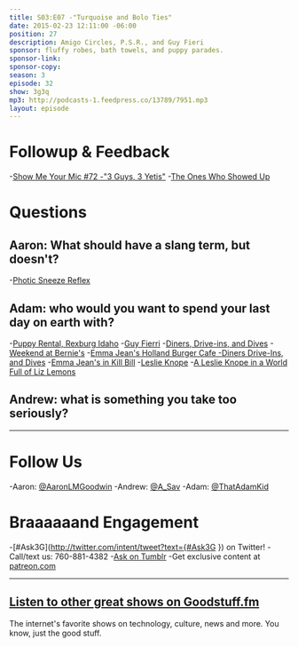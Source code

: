 ```yaml
---
title: S03:E07 -"Turquoise and Bolo Ties"
date: 2015-02-23 12:11:00 -06:00
position: 27
description: Amigo Circles, P.S.R., and Guy Fieri
sponsor: fluffy robes, bath towels, and puppy parades.
sponsor-link:
sponsor-copy:
season: 3
episode: 32
show: 3g3q
mp3: http://podcasts-1.feedpress.co/13789/7951.mp3
layout: episode
---
```


# Followup &amp; Feedback
-[Show Me Your Mic #72 -"3 Guys, 3 Yetis"](http://goodstuff.fm/smym/72)
-[The Ones Who Showed Up](http://www.jackals.us/the-ones-who-showed-up)

# Questions

## Aaron: What should have a slang term, but doesn't?
-[Photic Sneeze Reflex](http://en.wikipedia.org/wiki/Photic_sneeze_reflex)

## Adam: who would you want to spend your last day on earth with?
-[Puppy Rental, Rexburg Idaho](https://www.facebook.com/pups4play/info)
-[Guy Fierri](http://en.wikipedia.org/wiki/Guy_Fieri)
-[Diners, Drive-ins, and Dives](http://www.foodnetwork.com/shows/diners-drive-ins-and-dives.html)
-[Weekend at Bernie's](http://www.imdb.com/title/tt0098627/)
-[Emma Jean's Holland Burger Cafe -Diners Drive-Ins, and Dives](http://youtu.be/jnWLv2ShrvM)
-[Emma Jean's in Kill Bill](http://youtu.be/JnXi3SVJXbM)
-[Leslie Knope](http://en.wikipedia.org/wiki/Leslie_Knope)
-[A Leslie Knope in a World Full of Liz Lemons](https://medium.com/@mshannabrooks/a-leslie-knope-in-a-world-full-of-liz-lemons-61726b6c6493)

## Andrew: what is something you take too seriously?

***

# Follow Us
-Aaron: [@AaronLMGoodwin](http://twitter.com/aaronlmgoodwin)
-Andrew: [@A_Sav](http://twitter.com/a_sav)
-Adam: [@ThatAdamKid](http://twitter.com/thatadamkid)

# Braaaaaand Engagement
-[#Ask3G](http://twitter.com/intent/tweet?text={#Ask3G }) on Twitter!
-Call/text us: 760-881-4382
-[Ask on Tumblr](http://3g3q.co/ask)
-Get exclusive content at [patreon.com](http://www.patreon.com/3g3q)

***

## [Listen to other great shows on Goodstuff.fm](http://goodstuff.fm/)
The internet's favorite shows on technology, culture, news and more. You know, just the good stuff.
